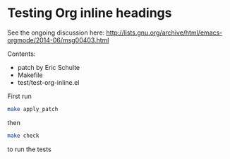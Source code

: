 # Testing Org inline headings

See the ongoing discussion here: http://lists.gnu.org/archive/html/emacs-orgmode/2014-06/msg00403.html

Contents:

- patch by Eric Schulte
- Makefile
- test/test-org-inline.el

First run


```sh
make apply_patch
```

then

```sh
make check
```

to run the tests
